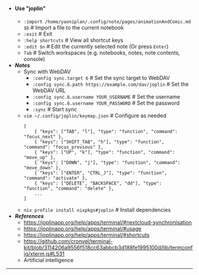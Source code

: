 - #### Use "joplin"
    - `:import /home/yaoniplan/.config/note/pages/animationAndComic.md $b` # Import a file to the current notebook
    - `:exit` # Exit
    - `:help shortcuts` # View all shortcut keys
    - `:edit $n` # Edit the currently selected note (Or press `Enter`)
    - `Tab` # Switch workspaces (e.g. notebooks, notes, note contents, console)
- ***Notes***
    - Sync with WebDAV
        - `:config sync.target 6` # Set the sync target to WebDAV
        - `:config sync.6.path https://example.com/dav/joplin` # Set the WebDAV URL
        - `:config sync.6.username YOUR_USERNAME` # Set the username
        - `:config sync.6.username YOUR_PASSWORD` # Set the password
        - `:sync` # Start sync
    - `vim ~/.config/joplin/keymap.json` # Configure as needed
      ```
      [
          { "keys": ["TAB", "l"], "type": "function", "command": "focus_next" },
          { "keys": ["SHIFT_TAB", "h"], "type": "function", "command": "focus_previous" },
          { "keys": ["UP", "k"], "type": "function", "command": "move_up" },
          { "keys": ["DOWN", "j"], "type": "function", "command": "move_down" },
          { "keys": ["ENTER", "CTRL_J"], "type": "function", "command": "activate" },
          { "keys": ["DELETE", "BACKSPACE", "dd"], "type": "function", "command": "delete" },
          ...
      ]
      ```
    - `nix profile install nixpkgs#joplin` # Install dependencies
- ***References***
    - https://joplinapp.org/help/apps/terminal/#nextcloud-synchronisation
    - https://joplinapp.org/help/apps/terminal/#usage
    - https://joplinapp.org/help/apps/terminal/#shortcuts
    - https://github.com/cronvel/terminal-kit/blob/3114206a9556f518cc63abbcb3d188fe1995100d/lib/termconfig/xterm.js#L531
    - Artificial intelligence
- ---
